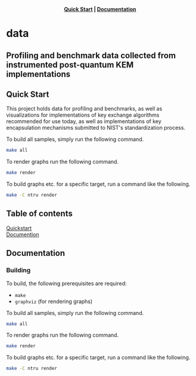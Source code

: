 <p align="center">
  <strong><a href="#quickstart">Quick Start</a> | <a href="#documentation">Documentation</a> </strong>
</p>

# data
## Profiling and benchmark data collected from instrumented post-quantum KEM implementations

<a id="quickstart"></a>
## Quick Start

This project holds data for profiling and benchmarks, as well as visualizations for implementations of key exchange algorithms recommended for use today, as well as implementations of key encapsulation mechanisms submitted to NIST's standardization process.

To build all samples, simply run the following command.

```sh
make all
```

To render graphs run the following command.

```sh
make render
```

To build graphs etc. for a specific target, run a command like the following.

```sh
make -C ntru render
```

## Table of contents

[Quickstart](#quickstart)<br/>
[Documention](#documentation)<br />

<a id="documentation"></a>
## Documentation

### Building

To build, the following prerequisites are required:

* `make`
* `graphviz` (for rendering graphs)


To build all samples, simply run the following command.

```sh
make all
```

To render graphs run the following command.

```sh
make render
```

To build graphs etc. for a specific target, run a command like the following.

```sh
make -C ntru render
```
